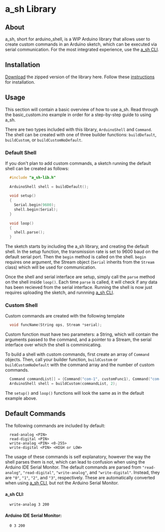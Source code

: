 # a_sh Library

## About

a_sh, short for arduino_shell, is a WIP Arduino library that allows user to create custom commands in an Arduino sketch, which can be executed via serial communication. For the most integrated experience, use the [a_sh CLI](https://github.com/zam-5/a_sh-CLI).

## Installation

[Download](https://github.com/zam-5/a_sh-lib/releases/download/v0.1.0/a_sh-lib.zip) the zipped version of the library here. Follow these [instructions](https://www.arduino.cc/en/Guide/Libraries) for installation.

## Usage

This section will contain a basic overview of how to use a_sh. Read through the basic_custom.ino example in order for a step-by-step guide to using a_sh.

There are two types included with this library, `ArduinoShell` and `Command`. The shell can be created with one of three builder functions: `buildDefault`, `buildCustom`, or `buildCustomNoDefault`.

### Default Shell

If you don't plan to add custom commands, a sketch running the default shell can be created as follows:

```c++
  #include "a_sh-lib.h"
  
  ArduinoShell shell = buildDefault();
  
  void setup()
  {
    Serial.begin(9600);
    shell.begin(Serial);
  }
  
  void loop()
  {
    shell.parse();
  }
```

The sketch starts by including the a_sh library, and creating the default shell. In the setup function, the transmission rate is set to 9600 baud on the default serial port. Then the `begin` method is called on the shell. `begin` requires one argument, the Stream object (`Serial` inherits from the `Stream` class) which will be used for communication.

Once the shell and serial interface are setup, simply call the `parse` method on the shell inside `loop()`. Each time `parse` is called, it will check if any data has been recieved from the serial interface. Running the shell is now just requires uploading the sketch, and runnning [a_sh CLI](https://github.com/zam-5/a_sh-CLI).

### Custom Shell

Custom commands are created with the following template

```C++
  void funcName(String ops, Stream *serial);
```

Custom function must have two parameters: a String, which will contain the arguments passed to the command, and a pointer to a Stream, the serial interface over which the shell is comminicating. 

To build a shell with custom commands, first create an array of `Command` objects. Then, call your builder function, `buildCustom` or `buildCustomNoDefault` with the command array and the number of custom commands.

```c++
  Command commandList[] = {Command("com-1", customFunc1), Command("com-2", customFunc2)};
  ArduinoShell shell = buildCustom(commandList, 2);
```

The `setup()` and `loop()` functions will look the same as in the default example above.


## Default Commands

The following commands are included by default:

```
  read-analog <PIN>
  read-digital <PIN>
  write-analog <PIN> <0-255>
  write-digital <PIN> <HIGH or LOW>
```

The usage of these commands is self explanatory, however the way the shell parses them is not, which can lead to confusion when using the Arduino IDE Serial Monitor. The default commands are parsed from `"read-analog"`, `"read-digital"`, `"write-analog"`, and `"write-digital"`. Instead, they are `"0"`, `"1"`, `"2"`, and `"3"`, respectively. These are automatically converted when using [a_sh CLI](https://github.com/zam-5/a_sh-CLI), but not the Arduino Serial Monitor.

#### a_sh CLI:

```
  write-analog 3 200
```

#### Arduino IDE Serial Monitor:

```
  0 3 200
```


